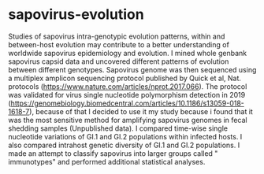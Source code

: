 # sapovirus-evolution
Studies of sapovirus intra-genotypic evolution patterns, within and between-host evolution may contribute to a better understanding of worldwide sapovirus epidemiology and evolution. 
I mined whole genbank sapovirus capsid data and uncovered different patterns of evolution between different genotypes. Sapovirus genome was then sequenced using a multiplex amplicon sequencing protocol published by Quick et al, Nat. protocols (https://www.nature.com/articles/nprot.2017.066). The protocol was validated for virus single nucleotide polymorphism detection in 2019 (https://genomebiology.biomedcentral.com/articles/10.1186/s13059-018-1618-7), because of that I decided to use it my study because i found that it was the most sensitive method for amplifying sapovirus genomes in fecal shedding samples (Unpublished data). 
I compared time-wise single nucleotide variations of GI.1 and GI.2 populations within infected hosts.
I also compared intrahost genetic diversity of GI.1 and GI.2 populations. 
I made an attempt to classify sapovirus into larger groups called " immunotypes" and performed additional statistical analyses. 
